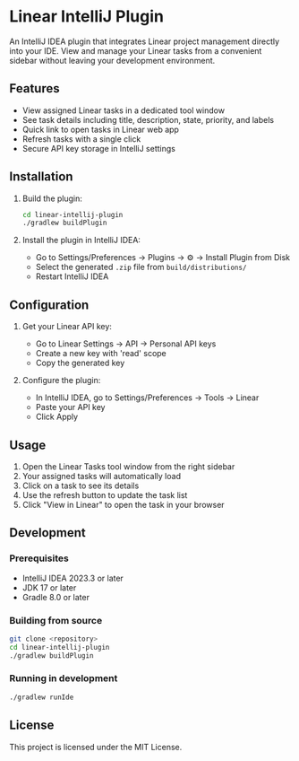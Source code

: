# Linear IntelliJ Plugin

An IntelliJ IDEA plugin that integrates Linear project management directly into your IDE. View and manage your Linear tasks from a convenient sidebar without leaving your development environment.

## Features

- View assigned Linear tasks in a dedicated tool window
- See task details including title, description, state, priority, and labels
- Quick link to open tasks in Linear web app
- Refresh tasks with a single click
- Secure API key storage in IntelliJ settings

## Installation

1. Build the plugin:
   ```bash
   cd linear-intellij-plugin
   ./gradlew buildPlugin
   ```

2. Install the plugin in IntelliJ IDEA:
   - Go to Settings/Preferences → Plugins → ⚙️ → Install Plugin from Disk
   - Select the generated `.zip` file from `build/distributions/`
   - Restart IntelliJ IDEA

## Configuration

1. Get your Linear API key:
   - Go to Linear Settings → API → Personal API keys
   - Create a new key with 'read' scope
   - Copy the generated key

2. Configure the plugin:
   - In IntelliJ IDEA, go to Settings/Preferences → Tools → Linear
   - Paste your API key
   - Click Apply

## Usage

1. Open the Linear Tasks tool window from the right sidebar
2. Your assigned tasks will automatically load
3. Click on a task to see its details
4. Use the refresh button to update the task list
5. Click "View in Linear" to open the task in your browser

## Development

### Prerequisites
- IntelliJ IDEA 2023.3 or later
- JDK 17 or later
- Gradle 8.0 or later

### Building from source
```bash
git clone <repository>
cd linear-intellij-plugin
./gradlew buildPlugin
```

### Running in development
```bash
./gradlew runIde
```

## License

This project is licensed under the MIT License.